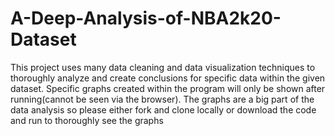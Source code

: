 # A-Deep-Analysis-of-NBA2k20-Dataset
This project uses many data cleaning and data visualization techniques to thoroughly analyze and create conclusions for specific data within the given dataset.
Specific graphs created within the program will only be shown after running(cannot be seen via the browser). The graphs are a big part of the data analysis so please either fork and clone locally or download the code and run to thoroughly see the graphs
